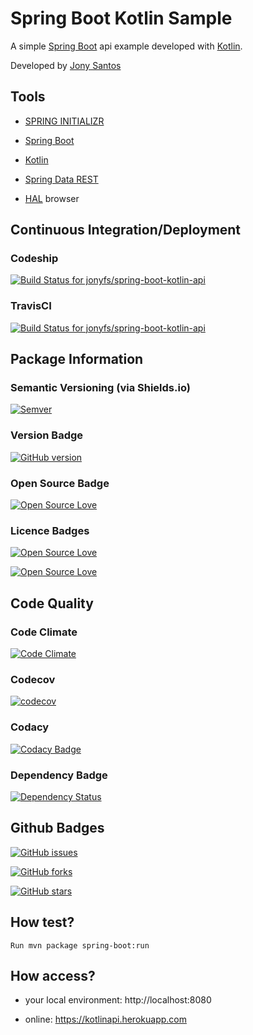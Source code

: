 # Spring Boot Kotlin Sample

A simple [Spring Boot](http://projects.spring.io/spring-boot) api example developed with [Kotlin](https://kotlinlang.org). 

Developed by [Jony Santos](www.linkedin.com/in/jonyfs)

## Tools

*   [SPRING INITIALIZR](https://start.spring.io)

*   [Spring Boot](http://projects.spring.io/spring-boot)

*   [Kotlin](https://kotlinlang.org)

*   [Spring Data REST](http://projects.spring.io/spring-data-rest)

*   [HAL](https://en.wikipedia.org/wiki/Hypertext_Application_Language) browser


## Continuous Integration/Deployment

### Codeship
[![Build Status for jonyfs/spring-boot-kotlin-api](https://www.codeship.io/projects/7e42f3f0-238e-0135-ad54-762e7f012851/status?branch=master)](https://www.codeship.io/projects/222031)


### TravisCI
[![Build Status for jonyfs/spring-boot-kotlin-api](https://travis-ci.org/jonyfs/spring-boot-kotlin-api.svg?branch=master)](https://travis-ci.org/jonyfs/spring-boot-kotlin-api)


## Package Information

### Semantic Versioning (via Shields.io)

[![Semver](http://img.shields.io/SemVer/2.0.0.png)](http://semver.org/spec/v2.0.0.html)

### Version Badge

[![GitHub version](https://badge.fury.io/gh/jonyfs%2Fspring-boot-kotlin-api.svg)](https://badge.fury.io/gh/jonyfs%2Fspring-boot-kotlin-api)

### Open Source Badge

[![Open Source Love](https://badges.frapsoft.com/os/v1/open-source.svg?v=102)](https://github.com/ellerbrock/open-source-badge/)

### Licence Badges

[![Open Source Love](https://badges.frapsoft.com/os/mit/mit.svg?v=102)](https://github.com/ellerbrock/open-source-badge/)

[![Open Source Love](https://badges.frapsoft.com/os/gpl/gpl.svg?v=102)](https://github.com/ellerbrock/open-source-badge/)

## Code Quality

### Code Climate
[![Code Climate](https://codeclimate.com/github/jonyfs/spring-boot-kotlin-api.svg)](https://codeclimate.com/github/jonyfs/spring-boot-kotlin-api)

### Codecov
[![codecov](https://codecov.io/gh/jonyfs/spring-boot-kotlin-api/branch/master/graph/badge.svg)](https://codecov.io/gh/jonyfs/spring-boot-kotlin-api)

### Codacy

[![Codacy Badge](https://api.codacy.com/project/badge/Grade/9cb5e2c6260a4d218af2a464122a8887)](https://www.codacy.com/app/jonyfs/spring-boot-kotlin-api?utm_source=github.com&amp;utm_medium=referral&amp;utm_content=jonyfs/spring-boot-kotlin-api&amp;utm_campaign=Badge_Grade)

### Dependency Badge

[![Dependency Status](https://www.versioneye.com/user/projects/59272690f5a9a6002f636fa4/badge.svg?style=flat-square)](https://www.versioneye.com/user/projects/59272690f5a9a6002f636fa4)

## Github Badges

[![GitHub issues](https://img.shields.io/github/issues/jonyfs/spring-boot-kotlin-api.svg)](https://github.com/jonyfs/spring-boot-kotlin-api/issues)

[![GitHub forks](https://img.shields.io/github/forks/jonyfs/spring-boot-kotlin-api.svg)](https://github.com/jonyfs/spring-boot-kotlin-api/network)

[![GitHub stars](https://img.shields.io/github/stars/jonyfs/spring-boot-kotlin-api.svg)](https://github.com/jonyfs/spring-boot-kotlin-api/stargazers)

## How test?

	Run mvn package spring-boot:run

## How access?	

* your local environment: http://localhost:8080

* online: https://kotlinapi.herokuapp.com


